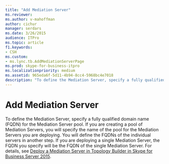 ```yaml
---
title: "Add Mediation Server"
ms.reviewer: 
ms.author: v-mahoffman
author: cichur
manager: serdars
ms.date: 3/26/2015
audience: ITPro
ms.topic: article
f1.keywords:
- CSH
ms.custom:
- ms.lync.tb.AddMediationServerPage
ms.prod: skype-for-business-itpro
ms.localizationpriority: medium
ms.assetid: 965eda6f-5d11-4b94-8cc4-5968bc4e7018
description: "To define the Mediation Server, specify a fully qualified domain name (FQDN) for the Mediation Server pool. If you are creating a pool of Mediation Servers, you will specify the name of the pool for the Mediation Servers you are deploying. You will define the FQDNs of the individual servers in another step. If you are deploying a single Mediation Server, the FQDN you specify will be the FQDN of the single Mediation Server. For details, see Deploy a Mediation Server in Topology Builder in Skype for Business Server 2015."
---
```


# Add Mediation Server
 
To define the Mediation Server, specify a fully qualified domain name (FQDN) for the Mediation Server pool. If you are creating a pool of Mediation Servers, you will specify the name of the pool for the Mediation Servers you are deploying. You will define the FQDNs of the individual servers in another step. If you are deploying a single Mediation Server, the FQDN you specify will be the FQDN of the single Mediation Server. For details, see [Deploy a Mediation Server in Topology Builder in Skype for Business Server 2015](../../deploy/deploy-enterprise-voice/deploy-a-mediation-server.md).
  

